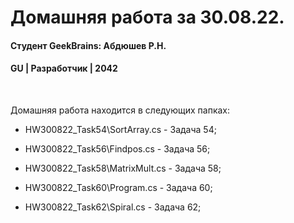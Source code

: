 # Домашняя работа за 30.08.22.
#### Студент GeekBrains: Абдюшев Р.Н.
#### GU | Разработчик | 2042
<br>

Домашняя работа находится в следующих папках:
* HW300822_Task54\SortArray.cs - Задача 54;

* HW300822_Task56\Findpos.cs - Задача 56;

* HW300822_Task58\MatrixMult.cs - Задача 58;

* HW300822_Task60\Program.cs - Задача 60;

* HW300822_Task62\Spiral.cs - Задача 62;


